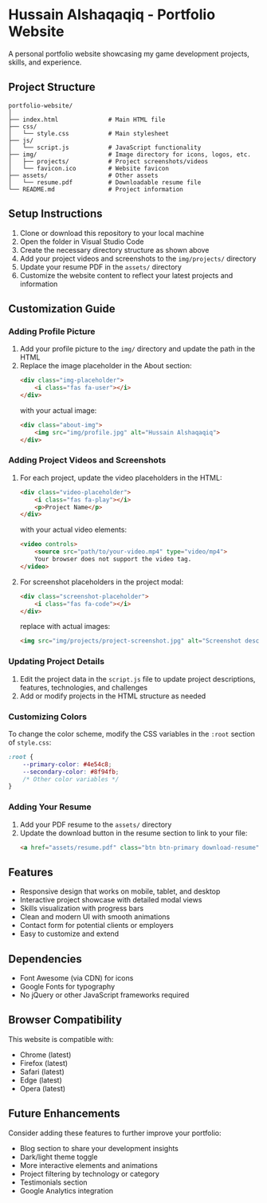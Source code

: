 # Hussain Alshaqaqiq - Portfolio Website

A personal portfolio website showcasing my game development projects, skills, and experience.

## Project Structure

```
portfolio-website/
│
├── index.html              # Main HTML file
├── css/
│   └── style.css           # Main stylesheet
├── js/
│   └── script.js           # JavaScript functionality
├── img/                    # Image directory for icons, logos, etc.
│   ├── projects/           # Project screenshots/videos
│   └── favicon.ico         # Website favicon
├── assets/                 # Other assets
│   └── resume.pdf          # Downloadable resume file
└── README.md               # Project information
```

## Setup Instructions

1. Clone or download this repository to your local machine
2. Open the folder in Visual Studio Code
3. Create the necessary directory structure as shown above
4. Add your project videos and screenshots to the `img/projects/` directory
5. Update your resume PDF in the `assets/` directory
6. Customize the website content to reflect your latest projects and information

## Customization Guide

### Adding Profile Picture

1. Add your profile picture to the `img/` directory and update the path in the HTML
2. Replace the image placeholder in the About section:
   ```html
   <div class="img-placeholder">
       <i class="fas fa-user"></i>
   </div>
   ```
   with your actual image:
   ```html
   <div class="about-img">
       <img src="img/profile.jpg" alt="Hussain Alshaqaqiq">
   </div>
   ```

### Adding Project Videos and Screenshots

1. For each project, update the video placeholders in the HTML:
   ```html
   <div class="video-placeholder">
       <i class="fas fa-play"></i>
       <p>Project Name</p>
   </div>
   ```
   with your actual video elements:
   ```html
   <video controls>
       <source src="path/to/your-video.mp4" type="video/mp4">
       Your browser does not support the video tag.
   </video>
   ```

2. For screenshot placeholders in the project modal:
   ```html
   <div class="screenshot-placeholder">
       <i class="fas fa-code"></i>
   </div>
   ```
   replace with actual images:
   ```html
   <img src="img/projects/project-screenshot.jpg" alt="Screenshot description">
   ```

### Updating Project Details

1. Edit the project data in the `script.js` file to update project descriptions, features, technologies, and challenges
2. Add or modify projects in the HTML structure as needed

### Customizing Colors

To change the color scheme, modify the CSS variables in the `:root` section of `style.css`:

```css
:root {
    --primary-color: #4e54c8;
    --secondary-color: #8f94fb;
    /* Other color variables */
}
```

### Adding Your Resume

1. Add your PDF resume to the `assets/` directory
2. Update the download button in the resume section to link to your file:
   ```html
   <a href="assets/resume.pdf" class="btn btn-primary download-resume" download>Download CV</a>
   ```

## Features

- Responsive design that works on mobile, tablet, and desktop
- Interactive project showcase with detailed modal views
- Skills visualization with progress bars
- Clean and modern UI with smooth animations
- Contact form for potential clients or employers
- Easy to customize and extend

## Dependencies

- Font Awesome (via CDN) for icons
- Google Fonts for typography
- No jQuery or other JavaScript frameworks required

## Browser Compatibility

This website is compatible with:
- Chrome (latest)
- Firefox (latest)
- Safari (latest)
- Edge (latest)
- Opera (latest)

## Future Enhancements

Consider adding these features to further improve your portfolio:
- Blog section to share your development insights
- Dark/light theme toggle
- More interactive elements and animations
- Project filtering by technology or category
- Testimonials section
- Google Analytics integration